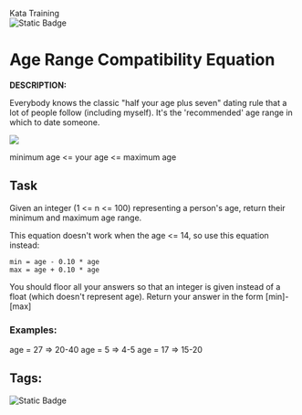 Kata Training <br>
![Static Badge](https://img.shields.io/badge/8kyu%20-%20black?style=flat&logo=codewars&labelColor=B1361E&color=black)

# Age Range Compatibility Equation

**DESCRIPTION:**

Everybody knows the classic "half your age plus seven" dating rule that a lot of people follow (including myself). It's the 'recommended' age range in which to date someone.

![](http://web.archive.org/web/20190206114947if_/http://weknowmemes.com/wp-content/uploads/2014/08/age-range-compatibility-equation.jpg)

minimum age <= your age <= maximum age

## Task

Given an integer (1 <= n <= 100) representing a person's age, return their minimum and maximum age range.

This equation doesn't work when the age <= 14, so use this equation instead:
```
min = age - 0.10 * age
max = age + 0.10 * age
```
You should floor all your answers so that an integer is given instead of a float (which doesn't represent age). Return your answer in the form [min]-[max]

### Examples:

age = 27   =>   20-40
age = 5    =>   4-5
age = 17   =>   15-20

## Tags:

![Static Badge](https://img.shields.io/badge/fundamentals%20-%20purple?style=plastic) 
